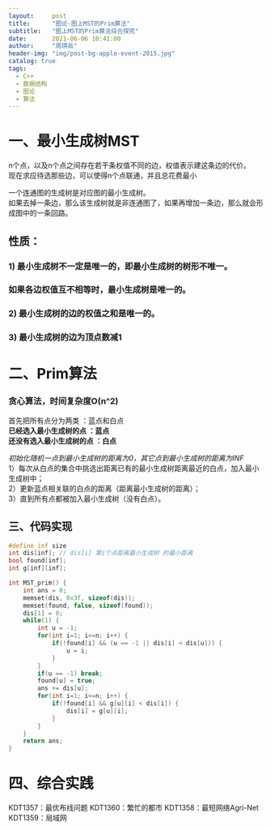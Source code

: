 ```yaml
---
layout:     post
title:      "图论-图上MST的Prim算法"
subtitle:   "图上MST的Prim算法综合探究"
date:       2021-06-06 10:41:00
author:     "周琪岳"
header-img: "img/post-bg-apple-event-2015.jpg"
catalog: true
tags: 
  - C++
  - 数据结构
  - 图论
  - 算法
---
```

# 一、最小生成树MST  

n个点，以及n个点之间存在若干条权值不同的边，权值表示建这条边的代价。  
现在求应待选那些边，可以使得n个点联通，并且总花费最小  

一个连通图的生成树是对应图的最小生成树。  
如果去掉一条边，那么该生成树就是非连通图了，如果再增加一条边，那么就会形成图中的一条回路。  

## 性质：  
### 1) 最小生成树不一定是唯一的，即最小生成树的树形不唯一。  
###		如果各边权值互不相等时，最小生成树是唯一的。  
### 2) 最小生成树的边的权值之和是唯一的。  
### 3) 最小生成树的边为顶点数减1  

# 二、Prim算法   
### 贪心算法，时间复杂度O(n^2)  

首先把所有点分为两类     ：蓝点和白点  
**已经选入最小生成树的点   ：蓝点**  
**还没有选入最小生成树的点 ：白点**  

*初始化随机一点到最小生成树的距离为0，其它点到最小生成树的距离为INF*  
1）每次从白点的集合中挑选出距离已有的最小生成树距离最近的白点，加入最小生成树中；  
2）更新蓝点相关联的白点的距离（距离最小生成树的距离）；  
3）直到所有点都被加入最小生成树（没有白点）。  

## 三、代码实现  
```c++
#define inf size
int dis[inf]; // dis[i] 第i个点距离最小生成树 的最小距离
bool found[inf];
int g[inf][inf];

int MST_prim() {
	int ans = 0;
	memset(dis, 0x3f, sizeof(dis));
	memset(found, false, sizeof(found));
	dis[1] = 0;
	while(1) {
		int u = -1;
		for(int i=1; i<=n; i++) {
			if(!found[i] && (u == -1 || dis[i] < dis[u])) {
				u = i;
			}
		}
		if(u == -1) break;
		found[u] = true;
		ans += dis[u];
		for(int i=1; i<=n; i++) {
			if(!found[i] && g[u][i] < dis[i]) {
				dis[i] = g[u][i];
			}
		}
	}
	return ans;
}
```    
# 四、综合实践
KDT1357：最优布线问题
KDT1360：繁忙的都市
KDT1358：最短网络Agri-Net
KDT1359：局域网
